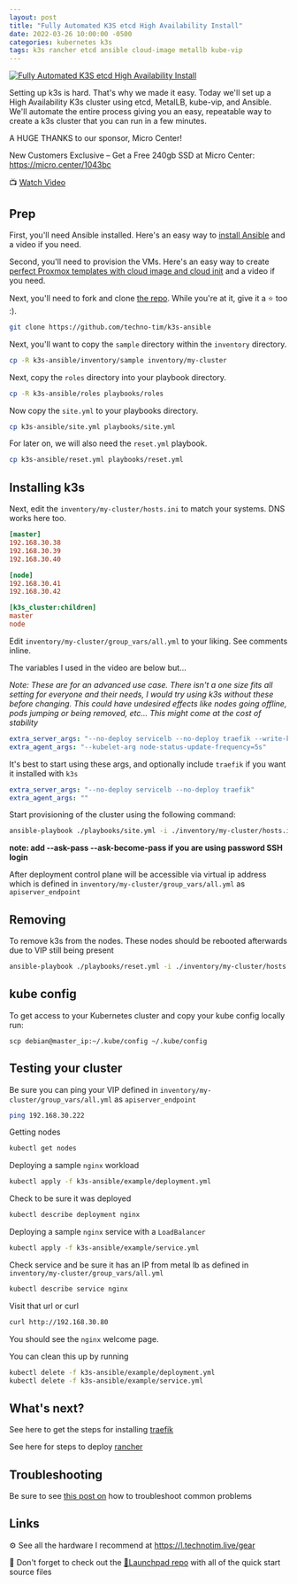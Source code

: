 ```yaml
---
layout: post
title: "Fully Automated K3S etcd High Availability Install"
date: 2022-03-26 10:00:00 -0500
categories: kubernetes k3s
tags: k3s rancher etcd ansible cloud-image metallb kube-vip
---
```


[![Fully Automated K3S etcd High Availability Install](https://img.youtube.com/vi/CbkEWcUZ7zM/0.jpg)](https://www.youtube.com/watch?v=CbkEWcUZ7zM "Fully Automated K3S etcd High Availability Install")

Setting up k3s is hard.  That's why we made it easy.  Today we'll set up a High Availability K3s cluster using etcd, MetalLB, kube-vip, and Ansible.  We'll automate the entire process giving you an easy, repeatable way to create a k3s cluster that you can run in a few minutes.

A HUGE THANKS to our sponsor, Micro Center! 

New Customers Exclusive – Get a Free 240gb SSD at Micro Center: <https://micro.center/1043bc>

📺 [Watch Video](https://www.youtube.com/watch?v=CbkEWcUZ7zM)

## Prep

First, you'll need Ansible installed.  Here's an easy way to [install Ansible](https://docs.technotim.live/posts/ansible-automation/) and a video if you need.

Second, you'll need to provision the VMs. Here's an easy way to create [perfect Proxmox templates with cloud image and cloud init](https://docs.technotim.live/posts/cloud-init-cloud-image/) and a video if you need.

Next, you'll need to fork and clone [the repo](https://github.com/techno-tim/k3s-ansible).  While you're at it, give it a ⭐ too :).

```bash
git clone https://github.com/techno-tim/k3s-ansible
```

Next, you'll want to copy the `sample` directory within the `inventory` directory.

```bash
cp -R k3s-ansible/inventory/sample inventory/my-cluster
```

Next, copy the `roles` directory into your playbook directory.

```bash
cp -R k3s-ansible/roles playbooks/roles
```

Now copy the `site.yml` to your playbooks directory.

```bash
cp k3s-ansible/site.yml playbooks/site.yml
```

For later on, we will also need the `reset.yml` playbook.

```bash
cp k3s-ansible/reset.yml playbooks/reset.yml
```

## Installing k3s

Next, edit the `inventory/my-cluster/hosts.ini` to match your systems.  DNS works here too.

```ini
[master]
192.168.30.38
192.168.30.39
192.168.30.40

[node]
192.168.30.41
192.168.30.42

[k3s_cluster:children]
master
node
```

Edit `inventory/my-cluster/group_vars/all.yml`  to your liking.  See comments inline.

The variables I used in the video are below but...

*Note: These are for an advanced use case. There isn't a one size fits all setting for everyone and their needs, I would try using k3s without these before changing.  This could have undesired effects like nodes going offline, pods jumping or being removed, etc... This might come at the cost of stability*

```yaml
extra_server_args: "--no-deploy servicelb --no-deploy traefik --write-kubeconfig-mode 644 --kube-apiserver-arg default-not-ready-toleration-seconds=30 --kube-apiserver-arg default-unreachable-toleration-seconds=30 --kube-controller-arg node-monitor-period=20s --kube-controller-arg node-monitor-grace-period=20s --kubelet-arg node-status-update-frequency=5s"
extra_agent_args: "--kubelet-arg node-status-update-frequency=5s"
```

It's best to start using these args, and optionally include `traefik` if you want it installed with `k3s`

```yaml
extra_server_args: "--no-deploy servicelb --no-deploy traefik"
extra_agent_args: ""
```

Start provisioning of the cluster using the following command:

```bash
ansible-playbook ./playbooks/site.yml -i ./inventory/my-cluster/hosts.ini
```

**note: add --ask-pass --ask-become-pass if you are using password SSH login**

After deployment control plane will be accessible via virtual ip address which is defined in `inventory/my-cluster/group_vars/all.yml` as `apiserver_endpoint`

## Removing

To remove k3s from the nodes.  These nodes should be rebooted afterwards due to VIP still being present

```bash
ansible-playbook ./playbooks/reset.yml -i ./inventory/my-cluster/hosts.ini
```

## kube config
To get access to your Kubernetes cluster and copy your kube config locally run:

```
scp debian@master_ip:~/.kube/config ~/.kube/config
```

## Testing your cluster

Be sure you can ping your VIP defined in `inventory/my-cluster/group_vars/all.yml` as `apiserver_endpoint`

```bash
ping 192.168.30.222
```

Getting nodes

```bash
kubectl get nodes
```

Deploying a sample `nginx` workload

```bash
kubectl apply -f k3s-ansible/example/deployment.yml
```

Check to be sure it was deployed

```bash
kubectl describe deployment nginx
```


Deploying a sample `nginx` service with a `LoadBalancer`

```bash
kubectl apply -f k3s-ansible/example/service.yml
```


Check service and be sure it has an IP from metal lb as defined in `inventory/my-cluster/group_vars/all.yml`

```bash
kubectl describe service nginx
```

Visit that url or curl 

```bash
curl http://192.168.30.80
```

You should see the `nginx` welcome page.


You can clean this up by running

```bash
kubectl delete -f k3s-ansible/example/deployment.yml
kubectl delete -f k3s-ansible/example/service.yml
```

## What's next?
See here to get the steps for installing [traefik](https://docs.technotim.live/posts/k3s-traefik-rancher/#install-traefik-2)

See here for steps to deploy [rancher](https://docs.technotim.live/posts/rancher-ha-install/#install)

## Troubleshooting

Be sure to see [this post on](https://github.com/techno-tim/k3s-ansible/discussions/20) how to troubleshoot common problems


## Links

⚙️ See all the hardware I recommend at <https://l.technotim.live/gear>

🚀 Don't forget to check out the [🚀Launchpad repo](https://l.technotim.live/quick-start) with all of the quick start source files
